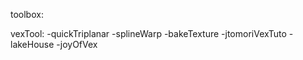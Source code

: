 toolbox:

vexTool:
	-quickTriplanar
	-splineWarp
	-bakeTexture
	-jtomoriVexTuto
	-lakeHouse
	-joyOfVex


